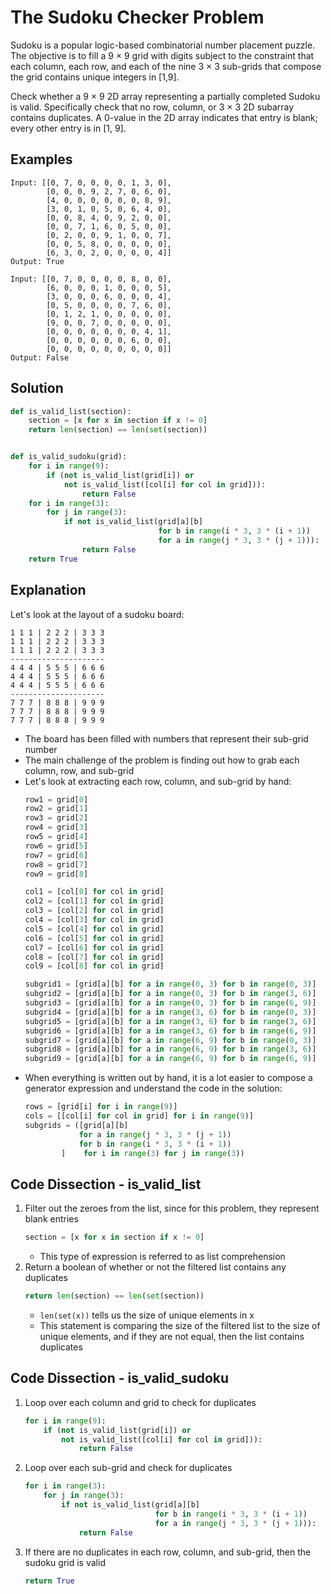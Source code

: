 # The Sudoku Checker Problem
Sudoku is a popular logic-based combinatorial number placement puzzle. The objective is to fill a 9 &times; 9 grid with digits subject to the constraint that each column, each row, and each of the nine 3 &times; 3 sub-grids that compose the grid contains unique integers in [1,9].

Check whether a 9 &times; 9 2D array representing a partially completed Sudoku is valid. Specifically check that no row, column, or 3 &times; 3 2D subarray contains duplicates. A 0-value in the 2D array indicates that entry is blank; every other entry is in
[1, 9].

## Examples
```
Input: [[0, 7, 0, 0, 0, 0, 1, 3, 0],
        [0, 0, 0, 9, 2, 7, 0, 6, 0],
        [4, 0, 0, 0, 0, 0, 0, 8, 9],
        [3, 0, 1, 0, 5, 0, 6, 4, 0],
        [0, 0, 8, 4, 0, 9, 2, 0, 0],
        [0, 0, 7, 1, 6, 0, 5, 0, 0],
        [0, 2, 0, 0, 9, 1, 0, 0, 7],
        [0, 0, 5, 8, 0, 0, 0, 0, 0],
        [6, 3, 0, 2, 0, 0, 0, 0, 4]]
Output:	True

Input: [[0, 7, 0, 0, 0, 0, 8, 0, 0],
        [6, 0, 0, 0, 1, 0, 0, 0, 5],
        [3, 0, 0, 0, 6, 0, 0, 0, 4],
        [0, 5, 0, 0, 0, 0, 7, 6, 0],
        [0, 1, 2, 1, 0, 0, 0, 0, 0],
        [9, 0, 0, 7, 0, 0, 0, 0, 0],
        [0, 0, 0, 0, 0, 0, 0, 4, 1],
        [0, 0, 0, 0, 0, 0, 6, 0, 0],
        [0, 0, 0, 0, 0, 0, 0, 0, 0]]
Output: False
```

## Solution
```python
def is_valid_list(section):
    section = [x for x in section if x != 0]
    return len(section) == len(set(section))


def is_valid_sudoku(grid):
    for i in range(9):
        if (not is_valid_list(grid[i]) or
            not is_valid_list([col[i] for col in grid])):
                return False
    for i in range(3):
        for j in range(3):
            if not is_valid_list(grid[a][b]
                                 for b in range(i * 3, 3 * (i + 1))
                                 for a in range(j * 3, 3 * (j + 1))):
                return False
    return True
```

## Explanation
Let's look at the layout of a sudoku board:
```
1 1 1 | 2 2 2 | 3 3 3
1 1 1 | 2 2 2 | 3 3 3
1 1 1 | 2 2 2 | 3 3 3
---------------------
4 4 4 | 5 5 5 | 6 6 6
4 4 4 | 5 5 5 | 6 6 6
4 4 4 | 5 5 5 | 6 6 6
---------------------
7 7 7 | 8 8 8 | 9 9 9
7 7 7 | 8 8 8 | 9 9 9
7 7 7 | 8 8 8 | 9 9 9
```
* The board has been filled with numbers that represent their sub-grid number
* The main challenge of the problem is finding out how to grab each column, row, and sub-grid
* Let's look at extracting each row, column, and sub-grid by hand:
    ```python
    row1 = grid[0]
    row2 = grid[1]
    row3 = grid[2]
    row4 = grid[3]
    row5 = grid[4]
    row6 = grid[5]
    row7 = grid[6]
    row8 = grid[7]
    row9 = grid[8]

    col1 = [col[0] for col in grid]
    col2 = [col[1] for col in grid]
    col3 = [col[2] for col in grid]
    col4 = [col[3] for col in grid]
    col5 = [col[4] for col in grid]
    col6 = [col[5] for col in grid]
    col7 = [col[6] for col in grid]
    col8 = [col[7] for col in grid]
    col9 = [col[8] for col in grid]

    subgrid1 = [grid[a][b] for a in range(0, 3) for b in range(0, 3)]
    subgrid2 = [grid[a][b] for a in range(0, 3) for b in range(3, 6)]
    subgrid3 = [grid[a][b] for a in range(0, 3) for b in range(6, 9)]
    subgrid4 = [grid[a][b] for a in range(3, 6) for b in range(0, 3)]
    subgrid5 = [grid[a][b] for a in range(3, 6) for b in range(3, 6)]
    subgrid6 = [grid[a][b] for a in range(3, 6) for b in range(6, 9)]
    subgrid7 = [grid[a][b] for a in range(6, 9) for b in range(0, 3)]
    subgrid8 = [grid[a][b] for a in range(6, 9) for b in range(3, 6)]
    subgrid9 = [grid[a][b] for a in range(6, 9) for b in range(6, 9)]
    ```
* When everything is written out by hand, it is a lot easier to compose a generator expression and understand the code in the solution:
    ```python
    rows = [grid[i] for i in range(9)]
    cols = [[col[i] for col in grid] for i in range(9)]
    subgrids = ([grid[a][b]
                for a in range(j * 3, 3 * (j + 1))
                for b in range(i * 3, 3 * (i + 1))
            ]    for i in range(3) for j in range(3))
    ```

## Code Dissection - is_valid_list
1. Filter out the zeroes from the list, since for this problem, they represent blank entries
    ```python
    section = [x for x in section if x != 0]
    ```
    * This type of expression is referred to as list comprehension
2. Return a boolean of whether or not the filtered list contains any duplicates
    ```python
    return len(section) == len(set(section))
    ```
    * `len(set(x))` tells us the size of unique elements in x
    * This statement is comparing the size of the filtered list to the size of unique elements, and if they are not equal, then the list contains duplicates

## Code Dissection - is_valid_sudoku
1. Loop over each column and grid to check for duplicates
    ```python
    for i in range(9):
        if (not is_valid_list(grid[i]) or
            not is_valid_list([col[i] for col in grid])):
                return False
    ```
2. Loop over each sub-grid and check for duplicates
    ```python
    for i in range(3):
        for j in range(3):
            if not is_valid_list(grid[a][b]
                                 for b in range(i * 3, 3 * (i + 1))
                                 for a in range(j * 3, 3 * (j + 1))):
                return False
    ```
3. If there are no duplicates in each row, column, and sub-grid, then the sudoku grid is valid
    ```python
    return True
    ```